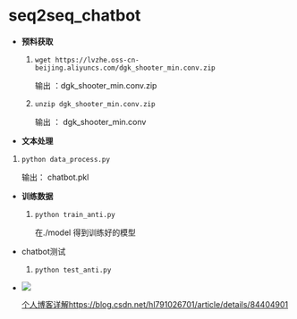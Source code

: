 # seq2seq_chatbot

- **预料获取**

  1. `wget https://lvzhe.oss-cn-beijing.aliyuncs.com/dgk_shooter_min.conv.zip`

     输出 ：dgk_shooter_min.conv.zip

  2. `unzip dgk_shooter_min.conv.zip`

     输出 ： dgk_shooter_min.conv

-  **文本处理**

  1. `python data_process.py`

     输出： chatbot.pkl

- **训练数据**

  1. `python train_anti.py`

     在./model 得到训练好的模型

- chatbot测试

  1. `python test_anti.py`

- ![](https://ws3.sinaimg.cn/large/006tNbRwgy1fxo7n94nbfj30id0biacl.jpg)

  [个人博客详解]()https://blog.csdn.net/hl791026701/article/details/84404901
